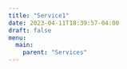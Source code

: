 ```yaml
---
title: "Service1"
date: 2023-04-11T18:39:57-04:00
draft: false
menu:
  main:
    parent: "Services"
---
```


